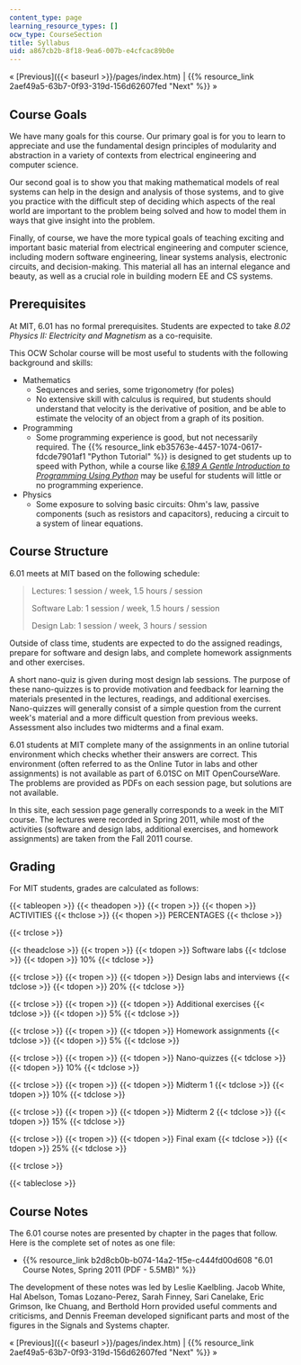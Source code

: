```yaml
---
content_type: page
learning_resource_types: []
ocw_type: CourseSection
title: Syllabus
uid: a867cb2b-8f18-9ea6-007b-e4cfcac89b0e
---
```


« [Previous]({{< baseurl >}}/pages/index.htm) | {{% resource_link 2aef49a5-63b7-0f93-319d-156d62607fed "Next" %}} »

Course Goals
------------

We have many goals for this course. Our primary goal is for you to learn to appreciate and use the fundamental design principles of modularity and abstraction in a variety of contexts from electrical engineering and computer science.

Our second goal is to show you that making mathematical models of real systems can help in the design and analysis of those systems, and to give you practice with the difficult step of deciding which aspects of the real world are important to the problem being solved and how to model them in ways that give insight into the problem.

Finally, of course, we have the more typical goals of teaching exciting and important basic material from electrical engineering and computer science, including modern software engineering, linear systems analysis, electronic circuits, and decision-making. This material all has an internal elegance and beauty, as well as a crucial role in building modern EE and CS systems.

Prerequisites
-------------

At MIT, 6.01 has no formal prerequisites. Students are expected to take _8.02 Physics II: Electricity and Magnetism_ as a co-requisite.

This OCW Scholar course will be most useful to students with the following background and skills:

*   Mathematics
    *   Sequences and series, some trigonometry (for poles)
    *   No extensive skill with calculus is required, but students should understand that velocity is the derivative of position, and be able to estimate the velocity of an object from a graph of its position.
*   Programming
    *   Some programming experience is good, but not necessarily required. The {{% resource_link eb35763e-4457-1074-0617-fdcde7901af1 "Python Tutorial" %}} is designed to get students up to speed with Python, while a course like [_6.189 A Gentle Introduction to Programming Using Python_](/courses/6-189-a-gentle-introduction-to-programming-using-python-january-iap-2011/) may be useful for students will little or no programming experience.
*   Physics
    *   Some exposure to solving basic circuits: Ohm's law, passive components (such as resistors and capacitors), reducing a circuit to a system of linear equations.

Course Structure
----------------

6.01 meets at MIT based on the following schedule:

> Lectures: 1 session / week, 1.5 hours / session
> 
> Software Lab: 1 session / week, 1.5 hours / session
> 
> Design Lab: 1 session / week, 3 hours / session

Outside of class time, students are expected to do the assigned readings, prepare for software and design labs, and complete homework assignments and other exercises.

A short nano-quiz is given during most design lab sessions. The purpose of these nano-quizzes is to provide motivation and feedback for learning the materials presented in the lectures, readings, and additional exercises. Nano-quizzes will generally consist of a simple question from the current week's material and a more difficult question from previous weeks. Assessment also includes two midterms and a final exam.

6.01 students at MIT complete many of the assignments in an online tutorial environment which checks whether their answers are correct. This environment (often referred to as the Online Tutor in labs and other assignments) is not available as part of 6.01SC on MIT OpenCourseWare. The problems are provided as PDFs on each session page, but solutions are not available.

In this site, each session page generally corresponds to a week in the MIT course. The lectures were recorded in Spring 2011, while most of the activities (software and design labs, additional exercises, and homework assignments) are taken from the Fall 2011 course.

Grading
-------

For MIT students, grades are calculated as follows:

{{< tableopen >}}
{{< theadopen >}}
{{< tropen >}}
{{< thopen >}}
ACTIVITIES
{{< thclose >}}
{{< thopen >}}
PERCENTAGES
{{< thclose >}}

{{< trclose >}}

{{< theadclose >}}
{{< tropen >}}
{{< tdopen >}}
Software labs
{{< tdclose >}}
{{< tdopen >}}
10%
{{< tdclose >}}

{{< trclose >}}
{{< tropen >}}
{{< tdopen >}}
Design labs and interviews
{{< tdclose >}}
{{< tdopen >}}
20%
{{< tdclose >}}

{{< trclose >}}
{{< tropen >}}
{{< tdopen >}}
Additional exercises
{{< tdclose >}}
{{< tdopen >}}
5%
{{< tdclose >}}

{{< trclose >}}
{{< tropen >}}
{{< tdopen >}}
Homework assignments
{{< tdclose >}}
{{< tdopen >}}
5%
{{< tdclose >}}

{{< trclose >}}
{{< tropen >}}
{{< tdopen >}}
Nano-quizzes
{{< tdclose >}}
{{< tdopen >}}
10%
{{< tdclose >}}

{{< trclose >}}
{{< tropen >}}
{{< tdopen >}}
Midterm 1
{{< tdclose >}}
{{< tdopen >}}
10%
{{< tdclose >}}

{{< trclose >}}
{{< tropen >}}
{{< tdopen >}}
Midterm 2
{{< tdclose >}}
{{< tdopen >}}
15%
{{< tdclose >}}

{{< trclose >}}
{{< tropen >}}
{{< tdopen >}}
Final exam
{{< tdclose >}}
{{< tdopen >}}
25%
{{< tdclose >}}

{{< trclose >}}

{{< tableclose >}}

Course Notes
------------

The 6.01 course notes are presented by chapter in the pages that follow. Here is the complete set of notes as one file:

*   {{% resource_link b2d8cb0b-b074-14a2-1f5e-c444fd00d608 "6.01 Course Notes, Spring 2011 (PDF - 5.5MB)" %}}

The development of these notes was led by Leslie Kaelbling. Jacob White, Hal Abelson, Tomas Lozano-Perez, Sarah Finney, Sari Canelake, Eric Grimson, Ike Chuang, and Berthold Horn provided useful comments and criticisms, and Dennis Freeman developed significant parts and most of the figures in the Signals and Systems chapter.

« [Previous]({{< baseurl >}}/pages/index.htm) | {{% resource_link 2aef49a5-63b7-0f93-319d-156d62607fed "Next" %}} »